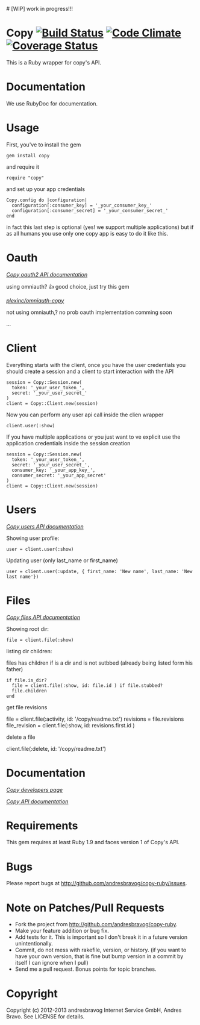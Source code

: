 # [WIP] work in progress!!!

Copy [![Build Status](https://secure.travis-ci.org/andresbravog/copy-ruby.png)](https://travis-ci.org/andresbravog/copy-ruby) [![Code Climate](https://codeclimate.com/github/andresbravog/copy-ruby.png)](https://codeclimate.com/github/andresbravog/copy-ruby) [![Coverage Status](https://coveralls.io/repos/andresbravog/copy-ruby/badge.png)](https://coveralls.io/r/andresbravog/copy-ruby)
======

This is a Ruby wrapper for copy's API.

Documentation
=====

We use RubyDoc for documentation.

Usage
======

First, you've to install the gem

    gem install copy

and require it

    require "copy"

and set up your app credentials

    Copy.config do |configuration|
      configuration[:consumer_key] = '_your_consumer_key_'
      configuration[:consumer_secret] = '_your_consumer_secret_'
    end

in fact this last step is optional (yes! we support multiple applications) but if as all humans you use only one copy app is easy to do it like this.


Oauth
=====

*[Copy oauth2 API documentation](https://www.copy.com/developer/documentation#authentication)*

using omniauth? :+1: good choice, just try this gem

  *[plexinc/omniauth-copy](https://github.com/plexinc/omniauth-copy)*

not using omniauth,? no prob oauth implementation comming soon

  ...


Client
======

Everything starts with the client, once you have the user credentials you should create a session and a client to start interaction with the API

    session = Copy::Session.new(
      token: '_your_user_token_',
      secret: '_your_user_secret_'
    )
    client = Copy::Client.new(session)

Now you can perform any user api call inside the clien wrapper

    client.user(:show)

If you have multiple applications or you just want to ve explicit use the application credentials inside the session creation

    session = Copy::Session.new(
      token: '_your_user_token_',
      secret: '_your_user_secret_',
      consumer_key: '_your_app_key_',
      consumer_secret: '_your_app_secret'
    )
    client = Copy::Client.new(session)

Users
=====

*[Copy users API documentation](https://www.copy.com/developer/documentation#api-calls/profile)*

Showing user profile:

    user = client.user(:show)

Updating user (only last_name or first_name)

    user = client.user(:update, { first_name: 'New name', last_name: 'New last name'})

Files
=====

*[Copy files API documentation](https://www.copy.com/developer/documentation#api-calls/filesystem)*

Showing root dir:

    file = client.file(:show)

listing dir children:

files has children if is a dir and is not sutbbed (already being listed form his father)

    if file.is_dir?
      file = client.file(:show, id: file.id ) if file.stubbed?
      file.children
    end

get file revisions

  file = client.file(:activity, id: '/copy/readme.txt')
  revisions = file.revisions
  file_revision = client.file(:show, id: revisions.first.id )

delete a file

  client.file(:delete, id: '/copy/readme.txt')


Documentation
=====

*[Copy developers page](https://www.copy.com/developer/signup/)*

*[Copy API documentation](https://www.copy.com/developer/documentation)*


Requirements
=====

This gem requires at least Ruby 1.9 and faces version 1 of Copy's API.

Bugs
======

Please report bugs at http://github.com/andresbravog/copy-ruby/issues.

Note on Patches/Pull Requests
======

* Fork the project from http://github.com/andresbravog/copy-ruby.
* Make your feature addition or bug fix.
* Add tests for it. This is important so I don't break it in a
  future version unintentionally.
* Commit, do not mess with rakefile, version, or history.
  (if you want to have your own version, that is fine but bump version in a commit by itself I can ignore when I pull)
* Send me a pull request. Bonus points for topic branches.

Copyright
======

Copyright (c) 2012-2013 andresbravog Internet Service GmbH, Andres Bravo. See LICENSE for details.

